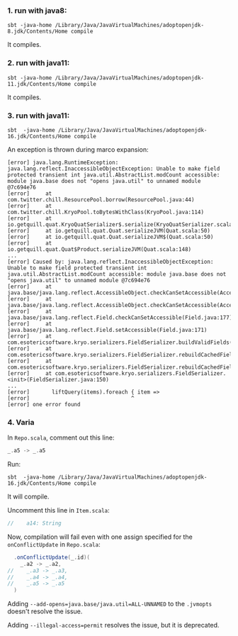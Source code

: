 ### 1. run with java8:
```shell
sbt -java-home /Library/Java/JavaVirtualMachines/adoptopenjdk-8.jdk/Contents/Home compile 
```

It compiles.

### 2. run with java11:
```shell
sbt -java-home /Library/Java/JavaVirtualMachines/adoptopenjdk-11.jdk/Contents/Home compile 
```

It compiles.

### 3. run with java11:
```shell
sbt  -java-home /Library/Java/JavaVirtualMachines/adoptopenjdk-16.jdk/Contents/Home compile
```

An exception is thrown during marco expansion:

```
[error] java.lang.RuntimeException: java.lang.reflect.InaccessibleObjectException: Unable to make field protected transient int java.util.AbstractList.modCount accessible: module java.base does not "opens java.util" to unnamed module @7c694e76
[error] 	at com.twitter.chill.ResourcePool.borrow(ResourcePool.java:44)
[error] 	at com.twitter.chill.KryoPool.toBytesWithClass(KryoPool.java:114)
[error] 	at io.getquill.quat.KryoQuatSerializer$.serialize(KryoQuatSerializer.scala:64)
[error] 	at io.getquill.quat.Quat.serializeJVM(Quat.scala:50)
[error] 	at io.getquill.quat.Quat.serializeJVM$(Quat.scala:50)
[error] 	at io.getquill.quat.Quat$Product.serializeJVM(Quat.scala:148)
...
[error] Caused by: java.lang.reflect.InaccessibleObjectException: Unable to make field protected transient int java.util.AbstractList.modCount accessible: module java.base does not "opens java.util" to unnamed module @7c694e76
[error] 	at java.base/java.lang.reflect.AccessibleObject.checkCanSetAccessible(AccessibleObject.java:357)
[error] 	at java.base/java.lang.reflect.AccessibleObject.checkCanSetAccessible(AccessibleObject.java:297)
[error] 	at java.base/java.lang.reflect.Field.checkCanSetAccessible(Field.java:177)
[error] 	at java.base/java.lang.reflect.Field.setAccessible(Field.java:171)
[error] 	at com.esotericsoftware.kryo.serializers.FieldSerializer.buildValidFields(FieldSerializer.java:283)
[error] 	at com.esotericsoftware.kryo.serializers.FieldSerializer.rebuildCachedFields(FieldSerializer.java:218)
[error] 	at com.esotericsoftware.kryo.serializers.FieldSerializer.rebuildCachedFields(FieldSerializer.java:157)
[error] 	at com.esotericsoftware.kryo.serializers.FieldSerializer.<init>(FieldSerializer.java:150)
...
[error]       liftQuery(items).foreach { item =>
[error]                                ^
[error] one error found
```

### 4. Varia

In `Repo.scala`, comment out this line:

```scala
_.a5 -> _.a5
```

Run:

```shell
sbt  -java-home /Library/Java/JavaVirtualMachines/adoptopenjdk-16.jdk/Contents/Home compile
```

It will compile.

Uncomment this line in `Item.scala`:

```scala
//    a14: String
```

Now, compilation will fail even with one assign specified for the `onConflictUpdate` in `Repo.scala`:

```scala
  .onConflictUpdate(_.id)(
    _.a2 -> _.a2,
//    _.a3 -> _.a3,
//    _.a4 -> _.a4,
//    _.a5 -> _.a5
  )
```

Adding `--add-opens=java.base/java.util=ALL-UNNAMED` to the `.jvmopts` doesn't resolve the issue.

Adding `--illegal-access=permit` resolves the issue, but it is deprecated.
